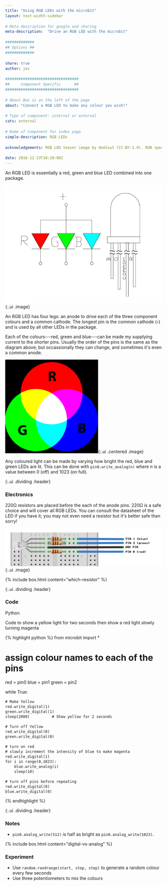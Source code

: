 ```yaml
---
title: "Using RGB LEDs with the microbit"
layout: text-width-sidebar

# Meta description for google and sharing
meta-description:  "Drive an RGB LED with the microbit"

#############
## Options ##
#############

share: true
author: jez

#################################
##     Component Specific      ##
#################################

# About Box is on the left of the page
about: "Connect a RGB LED to make any colour you wish!"

# Type of component: internal or external
cats: external

# Name of Component for index page
simple-description: RGB LEDs

acknowledgements: RGB LED teaser image by Oomlout (CC-BY-2.0). RGB spectrum image public domain.

date: 2016-12-23T10:20:00Z
---
```


An RGB LED is essentially a red, green and blue LED combined into one package. 

![RGB LED](images/RGB-LED-microbit-diagram.jpg){:.ui .image}

An RGB LED has four legs: an anode to drive each of the three component colours and a common cathode. The longest pin is the common cathode (**-**) and is used by all other LEDs in the package.

Each of the colours---red, green and blue---can be made my supplying current to the shorter pins. Usually the order of the pins is the same as the diagram above; but occassionally they can change, and sometimes it's even a common anode.

![RGB LED](images/RGB-LED-microbit-rgb.png){:.ui .centered .image}


Any coloured light can be made by varying how bright the red, blue and green LEDs are lit. This can be done with `pin0.write_analog(n)` where *n* is a value between 0 (off) and 1023 (on full). 


{:.ui .dividing .header}
### Electronics

220&#8486; resistors are placed before the each of the anode pins. 220&#8486; is a safe choice and will cover all RGB LEDs. You can consult the datasheet of the LED if you have it; you may not even need a resistor but it's better safe than sorry!

![RGB LED](images/RGB-LED-microbit-circuit.png){:.ui .image}

{% include box.html content="which-resistor" %}

{:.ui .dividing .header}
### Code

<div class="ui top attached tabular menu">
  <a class="item active" data-tab="first">Python</a>
</div>
<div class="ui bottom attached tab segment active" data-tab="first">

Code to show a yellow light for two seconds then show a red light slowly turning magenta

{% highlight python %}
from microbit import *

# assign colour names to each of the pins
red = pin0
blue = pin1
green = pin2

while True:
	
    # Make Yellow
    red.write_digital(1)
    green.write_digital(1)
    sleep(2000)			 # Show yellow for 2 seconds

    # Turn off Yellow
    red.write_digital(0)
    green.write_digital(0)

    # turn on red
    # slowly increment the intensity of blue to make magenta
    red.write_digital(1)
    for i in range(0,1023):
        blue.write_analog(i)
        sleep(10)

    # turn off pins before repeating
    red.write_digital(0)
    blue.write_digital(0)
{% endhighlight %}

</div>


{:.ui .dividing .header}
### Notes

* `pin0.analog_write(512)` is half as bright as `pin0.analog_write(1023)`.

{% include box.html content="digital-vs-analog" %}




### Experiment
* Use `random.randrange(start, stop, step)` to generate a random colour every few seconds
* Use three potentiometers to mix the colours